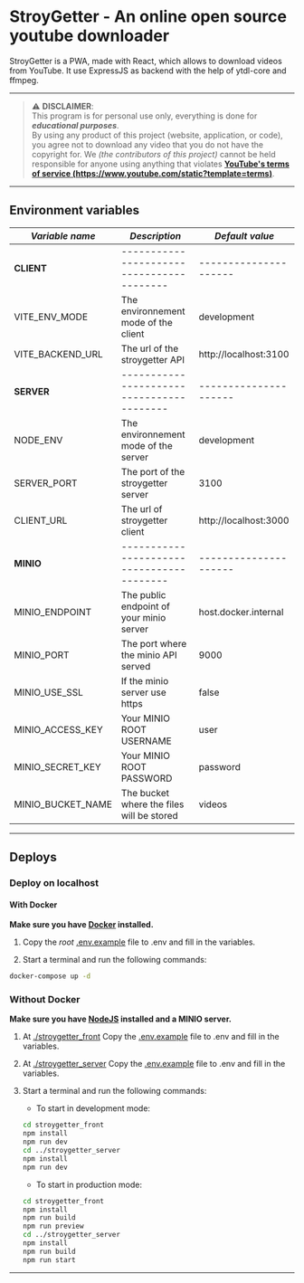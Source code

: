 # StroyGetter - An online open source youtube downloader

StroyGetter is a PWA, made with React, which allows to download videos from YouTube.
It use ExpressJS as backend with the help of ytdl-core and ffmpeg.

---

> :warning: **DISCLAIMER**:  
> This program is for personal use only, everything is done for **_educational purposes_**.  
> By using any product of this project (website, application, or code), you agree not to download any video that you do not have the copyright for.
> We _(the contributors of this project)_ cannot be held responsible for anyone using anything that violates [**YouTube's terms of service (https://www.youtube.com/static?template=terms)**](https://www.youtube.com/static?template=terms).

---

## Environment variables

| _Variable name_   | _Description_                             | _Default value_       |
| ----------------- | ----------------------------------------- | --------------------- |
| **CLIENT**        | ----------------------------------------- | --------------------- |
| VITE_ENV_MODE     | The environnement mode of the client      | development           |
| VITE_BACKEND_URL  | The url of the stroygetter API            | http://localhost:3100 |
| **SERVER**        | ----------------------------------------- | --------------------- |
| NODE_ENV          | The environnement mode of the server      | development           |
| SERVER_PORT       | The port of the stroygetter server        | 3100                  |
| CLIENT_URL        | The url of stroygetter client             | http://localhost:3000 |
| **MINIO**         | ----------------------------------------- | --------------------- |
| MINIO_ENDPOINT    | The public endpoint of your minio server  | host.docker.internal  |
| MINIO_PORT        | The port where the minio API served       | 9000                  |
| MINIO_USE_SSL     | If the minio server use https             | false                 |
| MINIO_ACCESS_KEY  | Your MINIO ROOT USERNAME                  | user                  |
| MINIO_SECRET_KEY  | Your MINIO ROOT PASSWORD                  | password              |
| MINIO_BUCKET_NAME | The bucket where the files will be stored | videos                |

---

## Deploys

### Deploy on localhost

#### With Docker

**Make sure you have [Docker](https://www.docker.com/) installed.**

1. Copy the _root_ [.env.example](./.env.example) file to .env and fill in the variables.

2. Start a terminal and run the following commands:

```bash
docker-compose up -d
```

### Without Docker

**Make sure you have [NodeJS](https://nodejs.org/en/) installed and a MINIO server.**

1. At [./stroygetter_front](./stroygetter_front) Copy the [.env.example](./stroygetter_front/.env.example) file to .env and fill in the variables.

2. At [./stroygetter_server](./stroygetter_server) Copy the [.env.example](./stroygetter_server/.env.example) file to .env and fill in the variables.

3. Start a terminal and run the following commands:

   - To start in development mode:

   ```bash
   cd stroygetter_front
   npm install
   npm run dev
   cd ../stroygetter_server
   npm install
   npm run dev
   ```

   - To start in production mode:

   ```bash
   cd stroygetter_front
   npm install
   npm run build
   npm run preview
   cd ../stroygetter_server
   npm install
   npm run build
   npm run start
   ```

---
